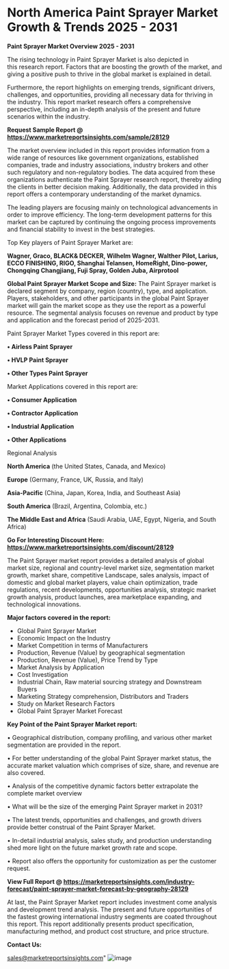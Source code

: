 # North America Paint Sprayer Market Growth & Trends 2025 - 2031

<Strong> Paint Sprayer Market Overview 2025 - 2031</strong>

The rising technology in Paint Sprayer Market is also depicted in this research report. Factors that are boosting the growth of the market, and giving a positive push to thrive in the global market is explained in detail.

Furthermore, the report highlights on emerging trends, significant drivers, challenges, and opportunities, providing all necessary data for thriving in the industry. This report market research offers a comprehensive perspective, including an in-depth analysis of the present and future scenarios within the industry.

<strong>Request Sample Report @ <a href=https://www.marketreportsinsights.com/sample/28129>https://www.marketreportsinsights.com/sample/28129</a></strong>

The market overview included in this report provides information from a wide range of resources like government organizations, established companies, trade and industry associations, industry brokers and other such regulatory and non-regulatory bodies. The data acquired from these organizations authenticate the Paint Sprayer research report, thereby aiding the clients in better decision making. Additionally, the data provided in this report offers a contemporary understanding of the market dynamics.

The leading players are focusing mainly on technological advancements in order to improve efficiency. The long-term development patterns for this market can be captured by continuing the ongoing process improvements and financial stability to invest in the best strategies.

Top Key players of Paint Sprayer Market are:

<strong>Wagner, Graco, BLACK& DECKER, Wilhelm Wagner, Walther Pilot, Larius, ECCO FINISHING, RIGO, Shanghai Telansen, HomeRight, Dino-power, Chongqing Changjiang, Fuji Spray, Golden Juba, Airprotool</strong>

<strong><b>Global Paint Sprayer Market Scope and Size:</b></strong>
The Paint Sprayer market is declared segment by company, region (country), type, and application. Players, stakeholders, and other participants in the global Paint Sprayer market will gain the market scope as they use the report as a powerful resource. The segmental analysis focuses on revenue and product by type and application and the forecast period of 2025-2031.

Paint Sprayer Market Types covered in this report are:

<strong>• Airless Paint Sprayer

• HVLP Paint Sprayer

• Other Types Paint Sprayer</strong>

Market Applications covered in this report are:

<strong>• Consumer Application

• Contractor Application

• Industrial Application

• Other Applications</strong> 

Regional Analysis

<strong>North America</strong> (the United States, Canada, and Mexico)

<strong>Europe</strong> (Germany, France, UK, Russia, and Italy)

<strong>Asia-Pacific</strong> (China, Japan, Korea, India, and Southeast Asia)

<strong>South America</strong> (Brazil, Argentina, Colombia, etc.)

<strong>The Middle East and Africa</strong> (Saudi Arabia, UAE, Egypt, Nigeria, and South Africa)

<strong>Go For Interesting Discount Here: <a href=https://www.marketreportsinsights.com/discount/28129>https://www.marketreportsinsights.com/discount/28129</a></strong>

The Paint Sprayer market report provides a detailed analysis of global market size, regional and country-level market size, segmentation market growth, market share, competitive Landscape, sales analysis, impact of domestic and global market players, value chain optimization, trade regulations, recent developments, opportunities analysis, strategic market growth analysis, product launches, area marketplace expanding, and technological innovations.

<strong><b>Major factors covered in the report:</b></strong>
<ul>
  <li>Global Paint Sprayer Market </li>
  <li>Economic Impact on the Industry</li>
  <li>Market Competition in terms of Manufacturers</li>
  <li>Production, Revenue (Value) by geographical segmentation</li>
  <li>Production, Revenue (Value), Price Trend by Type</li>
  <li>Market Analysis by Application</li>
  <li>Cost Investigation</li>
  <li>Industrial Chain, Raw material sourcing strategy and Downstream Buyers</li>
  <li>Marketing Strategy comprehension, Distributors and Traders</li>
  <li>Study on Market Research Factors</li>
  <li>Global Paint Sprayer Market Forecast</li>
</ul>

<strong><b>Key Point of the Paint Sprayer Market report:</b></strong>

• Geographical distribution, company profiling, and various other market segmentation are provided in the report.

• For better understanding of the global Paint Sprayer market status, the accurate market valuation which comprises of size, share, and revenue are also covered.

• Analysis of the competitive dynamic factors better extrapolate the complete market overview

• What will be the size of the emerging Paint Sprayer market in 2031?

• The latest trends, opportunities and challenges, and growth drivers provide better construal of the Paint Sprayer Market.

• In-detail industrial analysis, sales study, and production understanding shed more light on the future market growth rate and scope.

• Report also offers the opportunity for customization as per the customer request.

<strong><b>View Full Report @ <a href=https://marketreportsinsights.com/industry-forecast/paint-sprayer-market-forecast-by-geography-28129>https://marketreportsinsights.com/industry-forecast/paint-sprayer-market-forecast-by-geography-28129</a></b></strong>


At last, the Paint Sprayer Market report includes investment come analysis and development trend analysis. The present and future opportunities of the fastest growing international industry segments are coated throughout this report. This report additionally presents product specification, manufacturing method, and product cost structure, and price structure.

<strong>Contact Us:</strong>

sales@marketreportsinsights.com"
![image](https://github.com/user-attachments/assets/60c6b0ac-dcba-4fac-9fc7-612b13f9a3e1)

